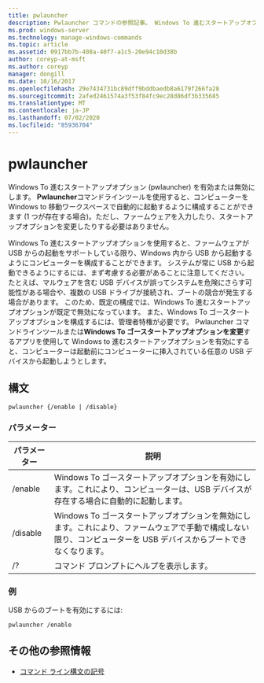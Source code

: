```yaml
---
title: pwlauncher
description: Pwlauncher コマンドの参照記事。 Windows To 進むスタートアップオプション (pwlauncher) を有効または無効にします。
ms.prod: windows-server
ms.technology: manage-windows-commands
ms.topic: article
ms.assetid: 0917bb7b-408a-40f7-a1c5-20e94c10d38b
author: coreyp-at-msft
ms.author: coreyp
manager: dongill
ms.date: 10/16/2017
ms.openlocfilehash: 29e7434731bc89dff9bddbaedb8a6179f266fa28
ms.sourcegitcommit: 2afed2461574a3f53f84fc9ec28d86df3b335685
ms.translationtype: MT
ms.contentlocale: ja-JP
ms.lasthandoff: 07/02/2020
ms.locfileid: "85936704"
---
```

# <a name="pwlauncher"></a>pwlauncher

Windows To 進むスタートアップオプション (pwlauncher) を有効または無効にします。 **Pwlauncher**コマンドラインツールを使用すると、コンピューターを Windows to 移動ワークスペースで自動的に起動するように構成することができます (1 つが存在する場合)。ただし、ファームウェアを入力したり、スタートアップオプションを変更したりする必要はありません。

Windows To 進むスタートアップオプションを使用すると、ファームウェアが USB からの起動をサポートしている限り、Windows 内から USB から起動するようにコンピューターを構成することができます。 システムが常に USB から起動できるようにするには、まず考慮する必要があることに注意してください。 たとえば、マルウェアを含む USB デバイスが誤ってシステムを危険にさらす可能性がある場合や、複数の USB ドライブが接続され、ブートの競合が発生する場合があります。 このため、既定の構成では、Windows To 進むスタートアップオプションが既定で無効になっています。 また、Windows To ゴースタートアップオプションを構成するには、管理者特権が必要です。 Pwlauncher コマンドラインツールまたは**Windows To ゴースタートアップオプションを変更**するアプリを使用して Windows to 進むスタートアップオプションを有効にすると、コンピューターは起動前にコンピューターに挿入されている任意の USB デバイスから起動しようとします。

## <a name="syntax"></a>構文

```
pwlauncher {/enable | /disable}
```

### <a name="parameters"></a>パラメーター

| パラメーター | 説明 |
|--|--|
| /enable | Windows To ゴースタートアップオプションを有効にします。これにより、コンピューターは、USB デバイスが存在する場合に自動的に起動します。 |
| /disable | Windows To ゴースタートアップオプションを無効にします。これにより、ファームウェアで手動で構成しない限り、コンピューターを USB デバイスからブートできなくなります。 |
| /? | コマンド プロンプトにヘルプを表示します。 |

### <a name="examples"></a>例

USB からのブートを有効にするには:

```
pwlauncher /enable
```

## <a name="additional-references"></a>その他の参照情報

- [コマンド ライン構文の記号](command-line-syntax-key.md)
